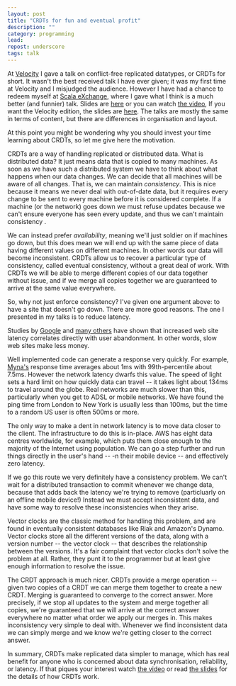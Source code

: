 ```yaml
---
layout: post
title: "CRDTs for fun and eventual profit"
description: ""
category: programming
lead:
repost: underscore
tags: talk
---
```


At [Velocity](http://velocityconf.com/velocityeu2013/public/schedule/detail/31058) I gave a talk on conflict-free replicated datatypes, or CRDTs for short. It wasn't the best received talk I have ever given; it was my first time at Velocity and I misjudged the audience. However I have had a chance to redeem myself at [Scala eXchange](http://skillsmatter.com/event/scala/scala-exchange-2013), where I gave what I think is a much better (and funnier) talk. Slides are [here](/assets/downloads/scala-exchange-2013-crdt.pdf) or you can watch [the video](http://skillsmatter.com/podcast/home/how-do-we-reconcile-eventually-consistent-data), If you want the Velocity edition, the slides are [here](velocity-2013-crdt.key). The talks are mostly the same in terms of content, but there are differences in organisation and layout.

At this point you might be wondering why you should invest your time learning about CRDTs, so let me give here the motivation.

CRDTs are a way of handling replicated or distributed data. What is distributed data? It just means data that is copied to many machines. As soon as we have such a distributed system we have to think about what happens when our data changes. We can decide that all machines will be aware of all changes.  That is, we can maintain *consistency*. This is nice because it means we never deal with out-of-date data, but it requires every change to be sent to every machine before it is considered complete. If a machine (or the network) goes down we must refuse updates because we can't ensure everyone has seen every update, and thus we can't maintain consistency .

We can instead prefer *availability*, meaning we'll just soldier on if machines go down, but this does mean we will end up with the same piece of data having different values on different machines. In other words our data will become inconsistent. CRDTs allow us to recover a particular type of consistency, called eventual consistency, without a great deal of work. With CRDTs we will be able to merge different copies of our data together without issue, and if we merge all copies together we are guaranteed to arrive at the same value everywhere.

So, why not just enforce consistency? I've given one argument above: to have a site that doesn't go down. There are more good reasons. The one I presented in my talks is to reduce latency.

Studies by [Google](http://static.googleusercontent.com/media/research.google.com/en//pubs/archive/34439.pdf) and [many others](http://highscalability.com/latency-everywhere-and-it-costs-you-sales-how-crush-it) have shown that increased web site latency correlates directly with user abandonment. In other words, slow web sites make less money.

Well implemented code can generate a response very quickly. For example, [Myna's](http://mynaweb.com/) response time averages about 1ms with 99th-percentile about 7.5ms. However the network latency dwarfs this value. The speed of light sets a hard limit on how quickly data can travel -- it takes light about 134ms to travel around the globe. Real networks are much slower than this, particularly when you get to ADSL or mobile networks. We have found the ping time from London to New York is usually less than 100ms, but the time to a random US user is often 500ms or more.

The only way to make a dent in network latency is to move data closer to the client. The infrastructure to do this is in-place. AWS has eight data centres worldwide, for example, which puts them close enough to the majority of the Internet using population. We can go a step further and run things directly in the user's hand -- -n their mobile device -- and effectively zero latency.

If we go this route we very definitely have a consistency problem. We can't wait for a distributed transaction to commit whenever we change data, because that adds back the latency we're trying to remove (particluarly on an offline mobile device!) Instead we must accept inconsistent data, and have some way to resolve these inconsistencies when they arise.

Vector clocks are the classic method for handling this problem, and are found in eventually consistent databases like Riak and Amazon's Dynamo. Vector clocks store all the different versions of the data, along with a version number -- the vector clock -- that describes the relationship between the versions. It's a fair complaint that vector clocks don't solve the problem at all. Rather, they punt it to the programmer but at least give enough information to resolve the issue.

The CRDT approach is much nicer. CRDTs provide a merge operation -- given two copies of a CRDT we can merge them together to create a new CRDT. Merging is guaranteed to converge to the correct answer. More precisely, if we stop all updates to the system and merge together all copies, we're guaranteed that we will arrive at the correct answer everywhere no matter what order we apply our merges in. This makes inconsistency very simple to deal with. Whenever we find inconsistent data we can simply merge and we know we're getting closer to the correct answer.

In summary, CRDTs make replicated data simpler to manage, which has real benefit for anyone who is concerned about data synchronisation, reliability, or latency. If that piques your interest watch [the video](http://skillsmatter.com/podcast/home/how-do-we-reconcile-eventually-consistent-data) or read [the slides](/assets/downloads/scala-exchange-2013-crdt.pdf) for the details of how CRDTs work.
